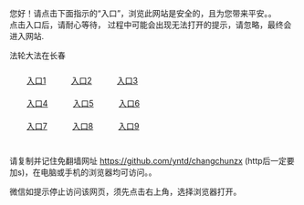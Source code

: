 您好！请点击下面指示的“入口”，浏览此网站是安全的，且为您带来平安。。 <br/>
点击入口后，请耐心等待， 过程中可能会出现无法打开的提示，请忽略，最终会进入网站. </br>

法轮大法在长春<br/>
<div style="padding:10px"><a style="margin:20px" target="_blank" href="https://d271bllcw9kgra.cloudfront.net/2Qpsp?tsaii" id="ccLink1" rel="nofollow">入口1</a> <a target="_blank" style="margin:20px" href="https://d3kg2nv9flzf6c.cloudfront.net/2Qpsp?kfofcspu" id="ccLink2" rel="nofollow">入口2</a> <a style="margin:20px" target="_blank" href="https://d1fdloylzqkytn.cloudfront.net/2Qpsp?sdwjldha" id="ccLink3" rel="nofollow">入口3</a></div>

<div style="padding:10px" ><a style="margin:20px" target="_blank" href="https://d271bllcw9kgra.cloudfront.net/2Qpsp?tsaii" id="ccLink4" rel="nofollow">入口4</a> <a style="margin:20px" href="https://d3kg2nv9flzf6c.cloudfront.net/2Qpsp?kfofcspu" target="_blank" id="ccLink5" rel="nofollow">入口5</a> <a style="margin:20px" href="https://d1fdloylzqkytn.cloudfront.net/2Qpsp?sdwjldha" target="_blank" id="ccLink6" rel="nofollow">入口6</a></div>

<div style="padding:10px"><a style="margin:20px" target="_blank" href="https://d271bllcw9kgra.cloudfront.net/2Qpsp?tsaii" id="ccLink7" rel="nofollow">入口7</a> <a style="margin:20px" href="https://d3kg2nv9flzf6c.cloudfront.net/2Qpsp?kfofcspu" target="_blank" id="ccLink8" rel="nofollow">入口8</a> <a style="margin:20px" target="_blank" href="https://d1fdloylzqkytn.cloudfront.net/2Qpsp?sdwjldha" id="ccLink9" rel="nofollow">入口9</a></div>

<br/>



请复制并记住免翻墙网址 https://github.com/yntd/changchunzx (http后一定要加s)，在电脑或手机的浏览器均可访问。。<br/>

微信如提示停止访问该网页，须先点击右上角，选择浏览器打开。
